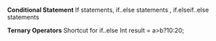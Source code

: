 **Conditional Statement**
               If statements, if..else statements , if.elseif..else statements

**Ternary Operators**
                Shortcut for if..else
                Int result = a>b?10:20;